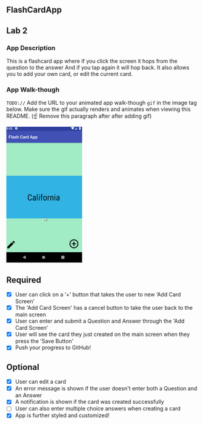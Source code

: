 ## FlashCardApp

## Lab 2

### App Description
This is a flashcard app where if you click the screen it hops from the question to the answer And if you tap again it will hop back. It also allows you to add your own card, or edit the current card.

### App Walk-though
`TODO://` Add the URL to your animated app walk-though `gif` in the image tag below. Make sure the gif actually renders and animates when viewing this README. (☝️ Remove this paragraph after after adding gif)

<img src="https://github.com/wlhunter00/FlashCardApp/blob/master/Flashcard%20lab%202.gif" width=200><br>

## Required
- [X] User can click on a ‘+’ button that takes the user to new ‘Add Card Screen’
- [X] The 'Add Card Screen' has a cancel button to take the user back to the main screen
- [X] User can enter and submit a Question and Answer through the 'Add Card Screen'
- [X] User will see the card they just created on the main screen when they press the 'Save Button'
- [X] Push your progress to GitHub!

## Optional
- [X] User can edit a card
- [X] An error message is shown if the user doesn't enter both a Question and an Answer
- [X] A notification is shown if the card was created successfully
- [ ] User can also enter multiple choice answers when creating a card
- [X] App is further styled and customized!
